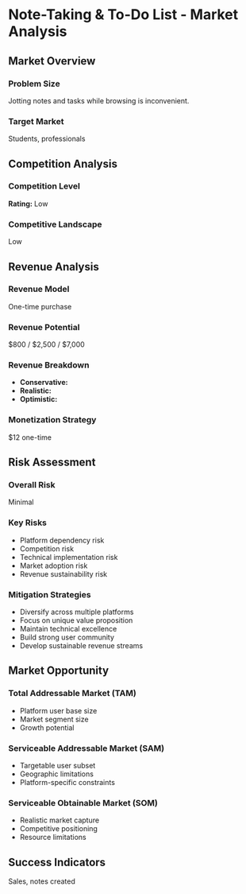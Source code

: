 # Note-Taking & To-Do List - Market Analysis

## Market Overview

### Problem Size
Jotting notes and tasks while browsing is inconvenient.

### Target Market
Students, professionals

## Competition Analysis

### Competition Level
**Rating:** Low

### Competitive Landscape
Low

## Revenue Analysis

### Revenue Model
One-time purchase

### Revenue Potential
$800 / $2,500 / $7,000

### Revenue Breakdown
- **Conservative:** 
- **Realistic:** 
- **Optimistic:** 

### Monetization Strategy
$12 one-time

## Risk Assessment

### Overall Risk
Minimal

### Key Risks
- Platform dependency risk
- Competition risk
- Technical implementation risk
- Market adoption risk
- Revenue sustainability risk

### Mitigation Strategies
- Diversify across multiple platforms
- Focus on unique value proposition
- Maintain technical excellence
- Build strong user community
- Develop sustainable revenue streams

## Market Opportunity

### Total Addressable Market (TAM)
- Platform user base size
- Market segment size
- Growth potential

### Serviceable Addressable Market (SAM)
- Targetable user subset
- Geographic limitations
- Platform-specific constraints

### Serviceable Obtainable Market (SOM)
- Realistic market capture
- Competitive positioning
- Resource limitations

## Success Indicators
Sales, notes created

